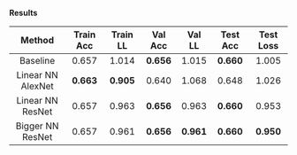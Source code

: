 **Results**

| Method            | Train Acc | Train LL  |  Val Acc  |   Val LL  |  Test Acc | Test Loss |
| :---------------: | :---: | :---: | :---: | :---: | :---: | :---: |
| Baseline          |   0.657   |   1.014   | **0.656** |   1.015   | **0.660** |   1.005   |
| Linear NN AlexNet | **0.663** | **0.905** |   0.640   |   1.068   |   0.648   |   1.026   |
| Linear NN ResNet  |   0.657   |   0.963   | **0.656** |   0.963   | **0.660** |   0.953   |
| Bigger NN ResNet  |   0.657   |   0.961   | **0.656** | **0.961** | **0.660** | **0.950** |  